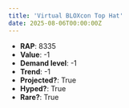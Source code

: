 ```yaml
---
title: 'Virtual BLOXcon Top Hat'
date: 2025-08-06T00:00:00Z
---
```

- **RAP**: 8335
- **Value**: -1
- **Demand level**: -1
- **Trend**: -1
- **Projected?**: True
- **Hyped?**: True
- **Rare?**: True
